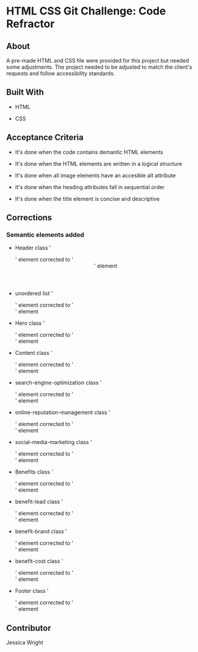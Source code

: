 # HTML CSS Git Challenge: Code Refractor

## About 

A pre-made HTML and CSS file were provided for this project but needed some adjustments. The project needed to be adjusted to match the client's requests and follow accessibility standards. 

## Built With

* HTML

* CSS

## Acceptance Criteria

* It's done when the code contains demantic HTML elements

* It's done when the HTML elements are written in a logical structure

* It's done when all image elements have an accesible alt attribute

* It's done when the heading attributes fall in sequential order

* It's done when the title element is concise and descriptive 

## Corrections

### Semantic elements added

* Header class '<div>' element corrected to '<header>' element

* unordered list '<div>' element corrected to '<nav>' element

* Hero class '<div>' element corrected to '<section>' element

* Content class '<div>' element corrected to '<section>' element

* search-engine-optimization class '<div>' element corrected to '<article>' element

* online-reputation-management class '<div>' element corrected to '<article>' element

* social-media-marketing class '<div>' element corrected to '<article>' element

* Benefits class '<div>' element corrected to '<aside>' element

* benefit-lead class '<div>' element corrected to '<article>' element

* benefit-brand class '<div>' element corrected to '<article>' element

* benefit-cost class '<div>' element corrected to '<article>' element

* Footer class '<div>' element corrected to '<footer>' element



## Contributor

Jessica Wright
